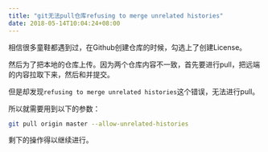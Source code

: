 ```yaml
---
title: "git无法pull仓库refusing to merge unrelated histories"
date: 2018-05-14T10:04:24+08:00
---
```

相信很多童鞋都遇到过，在Github创建仓库的时候，勾选上了创建License。

然后为了把本地的仓库上传。因为两个仓库内容不一致，首先要进行pull，把远端的内容拉取下来，然后和并提交。

但是却发现`refusing to merge unrelated histories`这个错误，无法进行pull。


所以就需要用到以下的参数：

```bash
git pull origin master --allow-unrelated-histories
```

剩下的操作得以继续进行。

